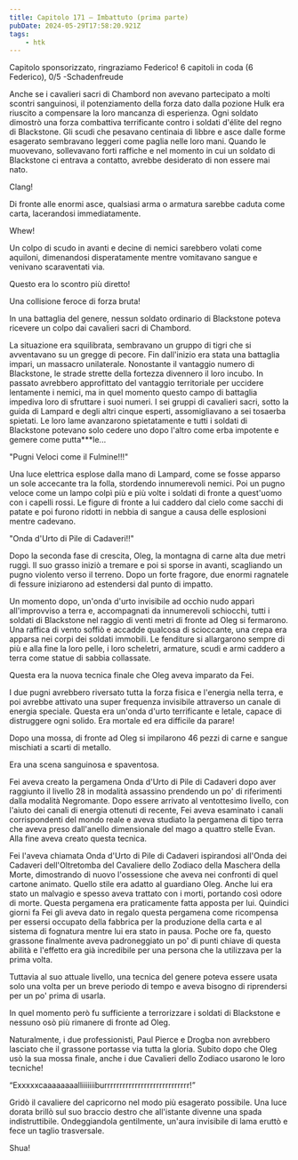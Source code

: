 ```yaml
---
title: Capitolo 171 – Imbattuto (prima parte)
pubDate: 2024-05-29T17:58:20.921Z
tags:
    - htk
---
```

                
Capitolo sponsorizzato, ringraziamo Federico!
6 capitoli in coda (6 Federico), 0/5
-Schadenfreude


Anche se i cavalieri sacri di Chambord non avevano partecipato a molti scontri sanguinosi, il potenziamento della forza dato dalla pozione Hulk era riuscito a compensare la loro mancanza di esperienza.
Ogni soldato dimostrò una forza combattiva terrificante contro i soldati d'élite del regno di Blackstone. Gli scudi che pesavano centinaia di libbre e asce dalle forme esagerato sembravano leggeri come paglia nelle loro mani. Quando le muovevano, sollevavano forti raffiche e nel momento in cui un soldato di Blackstone ci entrava a contatto, avrebbe desiderato di non essere mai nato.


Clang!


Di fronte alle enormi asce, qualsiasi arma o armatura sarebbe caduta come carta, lacerandosi immediatamente.


Whew!


Un colpo di scudo in avanti e decine di nemici sarebbero volati come aquiloni, dimenandosi disperatamente mentre vomitavano sangue e venivano scaraventati via.


Questo era lo scontro più diretto!


Una collisione feroce di forza bruta!


In una battaglia del genere, nessun soldato ordinario di Blackstone poteva ricevere un colpo dai cavalieri sacri di Chambord.


La situazione era squilibrata, sembravano un gruppo di tigri che si avventavano su un gregge di pecore. Fin dall'inizio era stata una battaglia impari, un massacro unilaterale. Nonostante il vantaggio numero di Blackstone, le strade strette della fortezza divennero il loro incubo. In passato avrebbero approfittato del vantaggio territoriale per uccidere lentamente i nemici, ma in quel momento questo campo di battaglia impediva loro di sfruttare i suoi numeri.
I sei gruppi di cavalieri sacri, sotto la guida di Lampard e degli altri cinque esperti, assomigliavano a sei tosaerba spietati. Le loro lame avanzarono spietatamente e tutti i soldati di Blackstone potevano solo cedere uno dopo l'altro come erba impotente e gemere come putta***le...


"Pugni Veloci come il Fulmine!!!"


Una luce elettrica esplose dalla mano di Lampard, come se fosse apparso un sole accecante tra la folla, stordendo innumerevoli nemici. Poi un pugno veloce come un lampo colpì più e più volte i soldati di fronte a quest'uomo con i capelli rossi. Le figure di fronte a lui caddero dal cielo come sacchi di patate e poi furono ridotti in nebbia di sangue a causa delle esplosioni mentre cadevano.


"Onda d'Urto di Pile di Cadaveri!!"


Dopo la seconda fase di crescita, Oleg, la montagna di carne alta due metri ruggì. Il suo grasso iniziò a tremare e poi si sporse in avanti, scagliando un pugno violento verso il terreno. Dopo un forte fragore, due enormi ragnatele di fessure iniziarono ad estendersi dal punto di impatto.


Un momento dopo, un'onda d'urto invisibile ad occhio nudo apparì all'improvviso a terra e, accompagnati da innumerevoli schiocchi, tutti i soldati di Blackstone nel raggio di venti metri di fronte ad Oleg si fermarono. Una raffica di vento soffiò e accadde qualcosa di scioccante, una crepa era apparsa nei corpi dei soldati immobili. Le fenditure si allargarono sempre di più e alla fine la loro pelle, i loro scheletri, armature, scudi e armi caddero a terra come statue di sabbia collassate.


Questa era la nuova tecnica finale che Oleg aveva imparato da Fei.


I due pugni avrebbero riversato tutta la forza fisica e l'energia nella terra, e poi avrebbe attivato una super frequenza invisibile attraverso un canale di energia speciale. Questa era un'onda d'urto terrificante e letale, capace di distruggere ogni solido. Era mortale ed era difficile da parare!


Dopo una mossa, di fronte ad Oleg si impilarono 46 pezzi di carne e sangue mischiati a scarti di metallo.


Era una scena sanguinosa e spaventosa.


Fei aveva creato la pergamena Onda d'Urto di Pile di Cadaveri dopo aver raggiunto il livello 28 in modalità assassino prendendo un po' di riferimenti dalla modalità Negromante.
Dopo essere arrivato al ventottesimo livello, con l'aiuto dei canali di energia ottenuti di recente, Fei aveva esaminato i canali corrispondenti del mondo reale e aveva studiato la pergamena di tipo terra che aveva preso dall'anello dimensionale del mago a quattro stelle Evan. Alla fine aveva creato questa tecnica.


Fei l'aveva chiamata Onda d'Urto di Pile di Cadaveri ispirandosi all'Onda dei Cadaveri dell'Oltretomba del Cavaliere dello Zodiaco della Maschera della Morte, dimostrando di nuovo l'ossessione che aveva nei confronti di quel cartone animato. Quello stile era adatto al guardiano Oleg. Anche lui era stato un malvagio e spesso aveva trattato con i morti, portando così odore di morte.
Questa pergamena era praticamente fatta apposta per lui.
Quindici giorni fa Fei gli aveva dato in regalo questa pergamena come ricompensa per essersi occupato della fabbrica per la produzione della carta e al sistema di fognatura mentre lui era stato in pausa. Poche ore fa, questo grassone finalmente aveva padroneggiato un po' di punti chiave di questa abilità e l'effetto era già incredibile per una persona che la utilizzava per la prima volta.


Tuttavia al suo attuale livello, una tecnica del genere poteva essere usata solo una volta per un breve periodo di tempo e aveva bisogno di riprendersi per un po' prima di usarla.


In quel momento però fu sufficiente a terrorizzare i soldati di Blackstone e nessuno osò più rimanere di fronte ad Oleg.


Naturalmente, i due professionisti, Paul Pierce e Drogba non avrebbero lasciato che il grassone portasse via tutta la gloria. Subito dopo che Oleg usò la sua mossa finale, anche i due Cavalieri dello Zodiaco usarono le loro tecniche!


“Exxxxxcaaaaaaaalliiiiiiiburrrrrrrrrrrrrrrrrrrrrrrrrrrr!”


Gridò il cavaliere del capricorno nel modo più esagerato possibile. Una luce dorata brillò sul suo braccio destro che all'istante divenne una spada indistruttibile. Ondeggiandola gentilmente, un'aura invisibile di lama eruttò e fece un taglio trasversale.


Shua!




